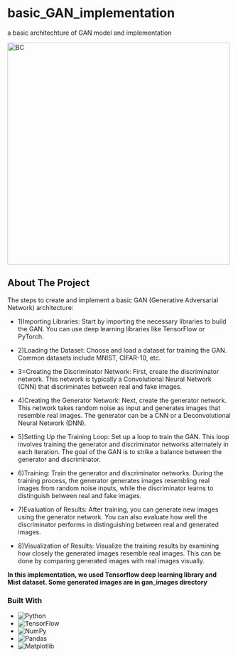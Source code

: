 # basic_GAN_implementation
a basic architechture of GAN model and implementation

<img alt="BC" src="https://s3.amazonaws.com/media-p.slid.es/uploads/900381/images/5243081/pasted-from-clipboard.png" width='500'  align='center'/>


<!-- ABOUT THE PROJECT -->
## About The Project
The steps to create and implement a basic GAN (Generative Adversarial Network) architecture:

- 1)Importing Libraries:
Start by importing the necessary libraries to build the GAN. You can use deep learning libraries like TensorFlow or PyTorch.

- 2)Loading the Dataset:
Choose and load a dataset for training the GAN. Common datasets include MNIST, CIFAR-10, etc.

- 3=Creating the Discriminator Network:
First, create the discriminator network. This network is typically a Convolutional Neural Network (CNN) that discriminates between real and fake images.

- 4)Creating the Generator Network:
Next, create the generator network. This network takes random noise as input and generates images that resemble real images. The generator can be a CNN or a Deconvolutional Neural Network (DNN).

- 5)Setting Up the Training Loop:
Set up a loop to train the GAN. This loop involves training the generator and discriminator networks alternately in each iteration. The goal of the GAN is to strike a balance between the generator and discriminator.

- 6)Training:
Train the generator and discriminator networks. During the training process, the generator generates images resembling real images from random noise inputs, while the discriminator learns to distinguish between real and fake images.

- 7)Evaluation of Results:
After training, you can generate new images using the generator network. You can also evaluate how well the discriminator performs in distinguishing between real and generated images.

- 8)Visualization of Results:
Visualize the training results by examining how closely the generated images resemble real images. This can be done by comparing generated images with real images visually.

<b>In this implementation, we used Tensorflow deep learning library and Mist dataset. Some generated images are in gan_images directory</b>
### Built With

* ![Python](https://img.shields.io/badge/python-3670A0?style=for-the-badge&logo=python&logoColor=ffdd54)
* ![TensorFlow](https://img.shields.io/badge/TensorFlow-%23FF6F00.svg?style=for-the-badge&logo=TensorFlow&logoColor=white)
* ![NumPy](https://img.shields.io/badge/numpy-%23013243.svg?style=for-the-badge&logo=numpy&logoColor=white)
* ![Pandas](https://img.shields.io/badge/pandas-%23150458.svg?style=for-the-badge&logo=pandas&logoColor=white)
* ![Matplotlib](https://img.shields.io/badge/Matplotlib-%23ffffff.svg?style=for-the-badge&logo=Matplotlib&logoColor=black)

